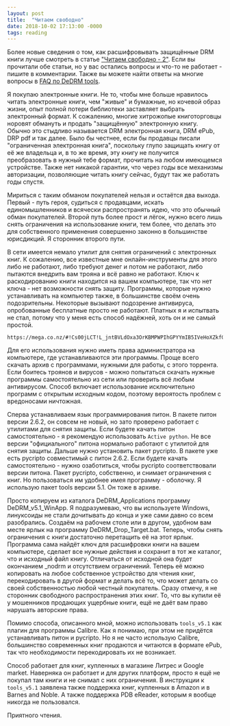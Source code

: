 ```yaml
---
layout: post
title:  "Читаем свободно"
date: 2018-10-02 17:13:00 -0000
tags: reading
---
```


Более новые сведения о том, как расшифровывать защищённые DRM книги лучше смотреть в статье ["Читаем свободно - 2"](/post/chitaem-svodobno-2). Если вы прочитали обе статьи, но у вас остались вопросы и что-то не работает - пишите в комментарии. Также вы можете найти ответы на многие вопросы в [FAQ по DeDRM tools](https://github.com/apprenticeharper/DeDRM_tools/blob/master/FAQs.md).

Я покупаю электронные книги. Не то, чтобы мне больше нравилось читать электронные книги, чем "живые" и бумажные, но кочевой образ жизни, опыт полной потери библиотеки заставляет выбрать электронный формат. К сожалению, многие хитрожопые книготорговцы норовят обмануть и продать "защищённую" электронную книгу. Обычно это стыдливо называется DRM электронная книга, DRM ePub, DRP pdf и так далее. Было бы честнее, если бы продавцы писали "ограниченная электронная книга", поскольку глупо защищать книгу от её же владельца и, в то же время, эту книгу не получится преобразовать в нужный тебе формат, прочитать на любом имеющемся устройстве. Также нет никакой гарантии, что через годы все механизмы авторизации, позволяющие читать книгу сейчас, будут так же работать годы спустя.

Мириться с таким обманом покупателей нельзя и остаётся два выхода. Первый - путь героя, судиться с продавцами, искать единомышленников и всячески распространять идею, что это обычный обман покупателей. Второй путь более прост и лёгок, нужно всего лишь снять ограничения на использование книги, тем более, что делать это для собственного применения совершенно законно в большинстве юрисдикций. Я сторонник второго пути.

В сети имеется немало утилит для снятия ограничений с электронных книг. К сожалению, все известные мне онлайн-инструменты для этого либо не работают, либо требуют денег и потом не работают, либо пытаются внедрить вам трояна и всё равно не работают. Ключ к раскодированию книги находится на вашем компьютере, так что нет ключа - нет возможности снять защиту. Программы, которые нужно устанавливать на компьютер также, в большинстве своём очень подозрительны. Некоторые вызывают подозрение антивируса, опробованные бесплатные просто не работают. Платных я и испытвать не стал, потому что у меня есть способ надёжней, хоть он и не самый простой.

    https://mega.co.nz/#!Cs00jLCT!L_jntBVLdOxa3OrKBMPWPIhGPYYmIB5IVeHoXZkfGn0

Для его использования нужно иметь права администратора на компьютере, где устанавливаются эти программы. Проще всего скачать архив с программами, нужными для работы, с этого торрента. Если боитесь троянов и вирусов - можно попытаться скачать нужные программы самостоятельно из сети или проверить всё любым антивирусом. Способ включает использование исключительно программ с открытым исходным кодом, поэтому вероятость проблем с вредоносами ничтожная.

Сперва устанавливаем язык программирования питон. В пакете питон версии 2.6.2, он совсем не новый, но зато проверено работает с утилитами для снятия защиты. Если будете качать питон самостоятельно - я рекомендую использовать `Active python`. Не все версии "официального" питона нормально работают с утилитой для снятия защиты. Дальше нужно установить пакет pycripto. В пакете уже есть pycripto совместимый с питон 2.6.2. Если будете качать самостоятельно - нужно озаботиться, чтобы pycripto соответствовали версии питона. Пакет pycripto, собственно, и снимает ограничения с книг. Но пользоваться им удобнее имея программу - оболочку. Я использую пакет tools версии 5.1. Он тоже в архиве.

Просто копируем из каталога DeDRM_Applications программу DeDRM_v5.1_WinApp. Я подразумеваю, что вы используете Windows, линуксоиды не стали дочитывать до конца и уже сами давно со всем разобрались. Создаём на рабочем столе или в другом, удобном вам месте ярлык на программу DeDRM_Drop_Target.bat. Теперь, чтобы снять ограничения с книги достаточно перетащить её на этот ярлык. Программа сама найдёт ключ для расшифровки книги на вашем компьютере, сделает все нужные действия и сохранит в тот же каталог, что и исходный файл книгу. Отличаться от исходной она будет окончанием \_nodrm и отсутствием ограничений. Теперь её можно копировать на любое собственное устройство для чтения книг, перекодировать в другой формат и делать всё то, что может делать со своей собственностью любой честный покупатель. Сразу отмечу, я не сторонник свободного распространения этих книг. То, что вы купили её у мошенников продающих ущербные книги, ещё не даёт вам право нарушать авторские права.

Помимо способа, описанного мной, можно использовать `tools_v5.1` как плагин для программы Calibre. Как я понимаю, при этом не придётся устанавливать питон и pycripto. Но я не часто использую Calibre, большинство современных книг продаются и читаются в формате ePub, так что необходимости перекодировать их не возникает.

Способ работает для книг, купленных в магазине Литрес и Google market. Наверняка он работает и для других платформ, просто я ещё не покупал там книги и не снимал с них ограничения. В инструкции к `tools_v5.1` заявлена также поддержка книг, купленных в Amazon и в Barnes and Noble. А также поддержка PDB eReader, которым я вообще никогда не пользовался.

Приятного чтения.